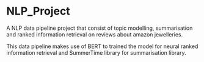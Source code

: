 # NLP_Project
A NLP data pipeline project that consist of topic modelling, summarisation and ranked information retrieval on reviews about amazon jewelleries. 

This data pipeline makes use of BERT to trained the model for neural ranked information retrieval and SummerTime library for summarisation library.
